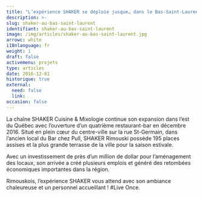 ```yaml
---
title: "L’expérience SHAKER se déploie jusque… dans le Bas-Saint-Laurent"
description: >-
slug: shaker-au-bas-saint-laurent
identifiant: shaker-au-bas-saint-laurent 
image: /img/articles/shaker-au-bas-saint-laurent.jpg
arrowc: white
i18nlanguage: fr
weight: 1
draft: false
activemenu: projets
type: articles
date: 2016-12-01
historique: true
external:
  need: false
  link:
occasion: false
---
```

La chaîne SHAKER Cuisine & Mixologie continue son expansion dans l’est du Québec avec l’ouverture d’un quatrième restaurant-bar en décembre 2016. Situé en plein cœur du centre-ville sur la rue St-Germain, dans l’ancien local du Bar chez Pull, SHAKER Rimouski possède 195 places assises et la plus grande terrasse de la ville pour la saison estivale. 

Avec un investissement de près d’un million de dollar pour l’aménagement des locaux, son arrivée a créé plusieurs emplois et généré des retombées économiques importantes dans la région. 

Rimouskois, l’expérience SHAKER vous attend avec son ambiance chaleureuse et un personnel accueillant ! #Live Once.
